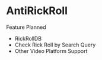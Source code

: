 # AntiRickRoll
Feature Planned
- RickRollDB
- Check Rick Roll by Search Query
- Other Video Platform Support
